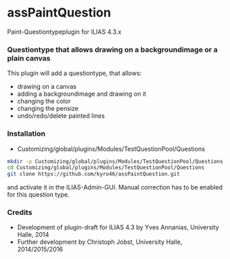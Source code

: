 # assPaintQuestion
Paint-Questiontypeplugin for ILIAS 4.3.x

### Questiontype that allows drawing on a backgroundimage or a plain canvas ###

This plugin will add a questiontype, that allows:
* drawing on a canvas
* adding a backgroundimage and drawing on it
* changing the color
* changing the pensize
* undo/redo/delete painted lines

### Installation ###

* Customizing/global/plugins/Modules/TestQuestionPool/Questions
```bash
mkdir -p Customizing/global/plugins/Modules/TestQuestionPool/Questions  
cd Customizing/global/plugins/Modules/TestQuestionPool/Questions
git clone https://github.com/kyro46/assPaintQuestion.git
```  
and activate it in the ILIAS-Admin-GUI. Manual correction has to be enabled for this question type.

### Credits ###
* Development of plugin-draft for ILIAS 4.3 by Yves Annanias, University Halle, 2014
* Further development by Christoph Jobst, University Halle, 2014/2015/2016